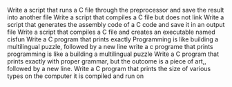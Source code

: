 Write a script that runs a C file through the preprocessor and save the result into another file
Write a script that compiles a C file but does not link
Write a script that generates the assembly code of a C code and save it in an output file
Write a script that compiles a C file and creates an executable named cisfun
Write a C program that prints exactly Programming is like building a multilingual puzzle, followed by a new line
write a c programe that prints programming is like a building a multilingual puzzle
Write a C program that prints exactly with proper grammar, but the outcome is a piece of art,, followed by a new line.
Write a C program that prints the size of various types on the computer it is compiled and run on
